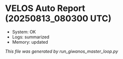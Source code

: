 # VELOS Auto Report (20250813_080300 UTC)

- System: OK
- Logs: summarized
- Memory: updated

_This file was generated by run_giwanos_master_loop.py_
